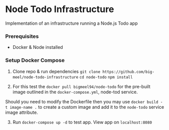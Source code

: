 # Node Todo Infrastructure
Implementation of an infrastructure running a Node.js Todo app

### Prerequisites
- Docker & Node installed

### Setup Docker Compose

1. Clone repo & run dependencies
`git clone https://github.com/big-meel/node-todo-infrastructure`
`cd node-todo`
`npm install`

2. For this test the `docker pull bigmeel94/node-todo` for the pre-built image outlined in
the `docker-compose.yml`, node-tod service. 

Should you need to modify the Dockerfile then you may use `docker build -t image-name .` to create
a custom image and add it to the `node-todo` service image attribute.

3. Run `docker-compose up -d` to test app.
View app on `localhost:8080`


